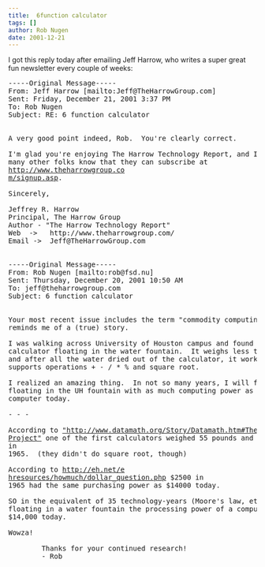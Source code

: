 ```yaml
---
title:  6function calculator
tags: []
author: Rob Nugen
date: 2001-12-21
---
```


<p>I got this reply today after emailing Jeff Harrow, who writes a super
great fun newsletter every couple of weeks:</p>

<pre>
-----Original Message-----
From: Jeff Harrow [mailto:Jeff@TheHarrowGroup.com]
Sent: Friday, December 21, 2001 3:37 PM
To: Rob Nugen
Subject: RE: 6 function calculator


A very good point indeed, Rob.  You're clearly correct.

I'm glad you're enjoying The Harrow Technology Report, and I hope you'll let
many other folks know that they can subscribe at
<a
href="http://www.theharrowgroup.com/signup.asp">http://www.theharrowgroup.co
m/signup.asp</a>.

Sincerely,

Jeffrey R. Harrow
Principal, The Harrow Group
Author - "The Harrow Technology Report"
Web  ->   http://www.theharrowgroup.com/
Email ->  Jeff@TheHarrowGroup.com


-----Original Message-----
From: Rob Nugen [mailto:rob@fsd.nu]
Sent: Thursday, December 20, 2001 10:50 AM
To: jeff@theharrowgroup.com
Subject: 6 function calculator


Your most recent issue includes the term "commodity computing power," which
reminds me of a (true) story.

I was walking across University of Houston campus and found a small
calculator floating in the water fountain.  It weighs less than one ounce,
and after all the water dried out of the calculator, it works well.  It
supports operations + - / * % and square root.

I realized an amazing thing.  In not so many years, I will find computers
floating in the UH fountain with as much computing power as an expensive
computer today.

- - -

According to <a href="http://www.datamath.org/Story/Datamath.htm#The
Cal-Tech
Project">"http://www.datamath.org/Story/Datamath.htm#The Cal-Tech
Project"</a> one of the first calculators weighed 55 pounds and cost $2500
in
1965.  (they didn't do square root, though)

According to <a
href="http://eh.net/ehresources/howmuch/dollar_question.php">http://eh.net/e
hresources/howmuch/dollar_question.php</a> $2500 in
1965 had the same purchasing power as $14000 today.

SO in the equivalent of 35 technology-years (Moore's law, etc) I will find
floating in a water fountain the processing power of a computer that costs
$14,000 today.

Wowza!

        Thanks for your continued research!
        - Rob
</pre>
